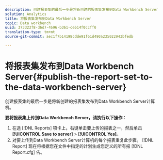 ```yaml
---
description: 创建报表集的最后一步是将新创建的报表集发布到Data Workbench Server计算机。
solution: Analytics
title: 将报表集发布到Data Workbench Server
topic: Data workbench
uuid: 373323f8-d6d7-4696-b361-ce514f0ccff0
translation-type: tm+mt
source-git-commit: aec1f7b14198cdde91f61d490a235022943bfedb

---
```



# 将报表集发布到Data Workbench Server{#publish-the-report-set-to-the-data-workbench-server}

创建报表集的最后一步是将新创建的报表集发布到Data Workbench Server计算机。

**要将报表集上传到Data Workbench Server，请执行以下操作：**

1. 在选 [!DNL Reports] 项卡上，右键单击要上传的报表之一，然后单击 **[!UICONTROL Save to server]** > **[!UICONTROL Yes]**。
1. 对要上传到Data Workbench Server计算机的每个报表重复此步骤。
   [!DNL Report] 现在将根据您在文件中指定的计划生成您定义的所有报 [!DNL Report.cfg] 告。